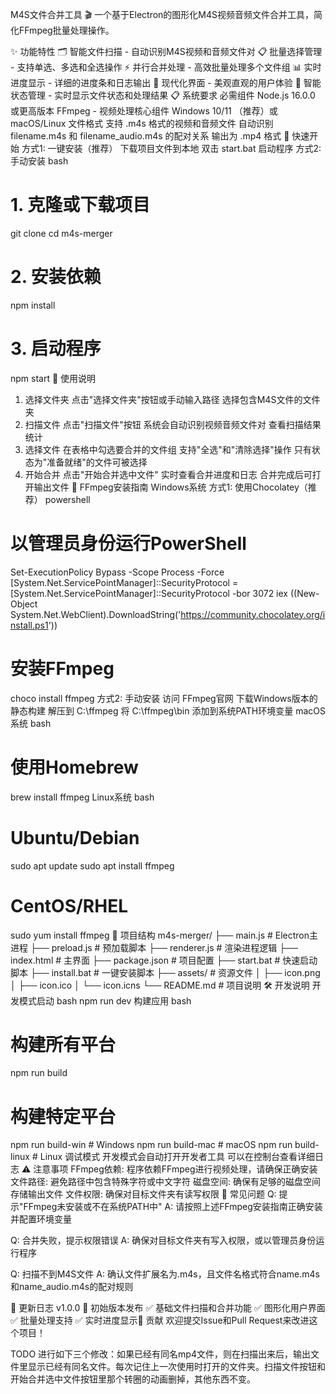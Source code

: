 M4S文件合并工具
🎬 一个基于Electron的图形化M4S视频音频文件合并工具，简化FFmpeg批量处理操作。

✨ 功能特性
🗂️ 智能文件扫描 - 自动识别M4S视频和音频文件对
📋 批量选择管理 - 支持单选、多选和全选操作
⚡ 并行合并处理 - 高效批量处理多个文件组
📊 实时进度显示 - 详细的进度条和日志输出
🎨 现代化界面 - 美观直观的用户体验
🔄 智能状态管理 - 实时显示文件状态和处理结果
📋 系统要求
必需组件
Node.js 16.0.0 或更高版本
FFmpeg - 视频处理核心组件
Windows 10/11 （推荐）或 macOS/Linux
文件格式
支持 .m4s 格式的视频和音频文件
自动识别 filename.m4s 和 filename_audio.m4s 的配对关系
输出为 .mp4 格式
🚀 快速开始
方式1: 一键安装（推荐）
下载项目文件到本地
双击 start.bat 启动程序
方式2: 手动安装
bash

# 1. 克隆或下载项目
git clone <your-repo-url>
cd m4s-merger

# 2. 安装依赖
npm install

# 3. 启动程序
npm start
📖 使用说明
1. 选择文件夹
点击"选择文件夹"按钮或手动输入路径
选择包含M4S文件的文件夹
2. 扫描文件
点击"扫描文件"按钮
系统会自动识别视频音频文件对
查看扫描结果统计
3. 选择文件
在表格中勾选要合并的文件组
支持"全选"和"清除选择"操作
只有状态为"准备就绪"的文件可被选择
4. 开始合并
点击"开始合并选中文件"
实时查看合并进度和日志
合并完成后可打开输出文件
🔧 FFmpeg安装指南
Windows系统
方式1: 使用Chocolatey（推荐）
powershell
# 以管理员身份运行PowerShell
Set-ExecutionPolicy Bypass -Scope Process -Force
[System.Net.ServicePointManager]::SecurityProtocol = [System.Net.ServicePointManager]::SecurityProtocol -bor 3072
iex ((New-Object System.Net.WebClient).DownloadString('https://community.chocolatey.org/install.ps1'))

# 安装FFmpeg
choco install ffmpeg
方式2: 手动安装
访问 FFmpeg官网
下载Windows版本的静态构建
解压到 C:\ffmpeg
将 C:\ffmpeg\bin 添加到系统PATH环境变量
macOS系统
bash
# 使用Homebrew
brew install ffmpeg
Linux系统
bash
# Ubuntu/Debian
sudo apt update
sudo apt install ffmpeg

# CentOS/RHEL
sudo yum install ffmpeg
📁 项目结构
m4s-merger/
├── main.js           # Electron主进程
├── preload.js        # 预加载脚本
├── renderer.js       # 渲染进程逻辑
├── index.html        # 主界面
├── package.json      # 项目配置
├── start.bat         # 快速启动脚本
├── install.bat       # 一键安装脚本
├── assets/           # 资源文件
│   ├── icon.png
│   ├── icon.ico
│   └── icon.icns
└── README.md         # 项目说明
🛠️ 开发说明
开发模式启动
bash
npm run dev
构建应用
bash
# 构建所有平台
npm run build

# 构建特定平台
npm run build-win    # Windows
npm run build-mac    # macOS
npm run build-linux  # Linux
调试模式
开发模式会自动打开开发者工具
可以在控制台查看详细日志
⚠️ 注意事项
FFmpeg依赖: 程序依赖FFmpeg进行视频处理，请确保正确安装
文件路径: 避免路径中包含特殊字符或中文字符
磁盘空间: 确保有足够的磁盘空间存储输出文件
文件权限: 确保对目标文件夹有读写权限
🐛 常见问题
Q: 提示"FFmpeg未安装或不在系统PATH中"
A: 请按照上述FFmpeg安装指南正确安装并配置环境变量

Q: 合并失败，提示权限错误
A: 确保对目标文件夹有写入权限，或以管理员身份运行程序

Q: 扫描不到M4S文件
A: 确认文件扩展名为.m4s，且文件名格式符合name.m4s和name_audio.m4s的配对规则



📝 更新日志
v1.0.0
🎉 初始版本发布
✅ 基础文件扫描和合并功能
✅ 图形化用户界面
✅ 批量处理支持
✅ 实时进度显示🤝 贡献
欢迎提交Issue和Pull Request来改进这个项目！


TODO 进行如下三个修改：如果已经有同名mp4文件，则在扫描出来后，输出文件里显示已经有同名文件。每次记住上一次使用时打开的文件夹。扫描文件按钮和开始合并选中文件按钮里那个转圈的动画删掉，其他东西不变。
